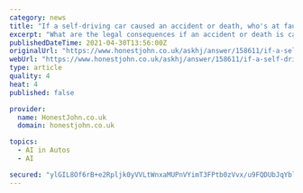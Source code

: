 ```yaml
---
category: news
title: "If a self-driving car caused an accident or death, who's at fault?"
excerpt: "What are the legal consequences if an accident or death is caused as a result of mechanical failure on a driverless car?"
publishedDateTime: 2021-04-30T13:56:00Z
originalUrl: "https://www.honestjohn.co.uk/askhj/answer/158611/if-a-self-driving-car-caused-an-accident-or-death-who-s-at-fault-"
webUrl: "https://www.honestjohn.co.uk/askhj/answer/158611/if-a-self-driving-car-caused-an-accident-or-death-who-s-at-fault-"
type: article
quality: 4
heat: 4
published: false

provider:
  name: HonestJohn.co.uk
  domain: honestjohn.co.uk

topics:
  - AI in Autos
  - AI

secured: "ylGIL8Of6rB+e2Rpljk0yVVLtWnxaMUPnVYimT3FPtb0zVvx/u9FQDUbJqYblqOw9SNtAI4KVVu+gW/YnQ9vWf5hKaQPv9fUnGSpUh2+03JchSVAMDSgn0hG0NJU/EHelnJMlTK2wHIV53/D/QUYNvW+MVDiqYqT8uahqyUsN05POwu9o4AC+HHk4V1Mf+VPpN73Sd1x6SZKZDAif6luxyQkwxuRZij0yUCjCCvopIKIk9CReFBgFyiq0shjvbCNuh8KKSNHtunmV0fGjVAuTSyq1wb9oTQhnB3l/jfDYgfbuY/2HCZarckGxdMk5Ny4AZZzIzc+YhQlZPQDdgW1Yx79mZdZe06DLjshcu5Wt0I=;qjhwCfKycLAoXBiDWfxcWA=="
---
```


